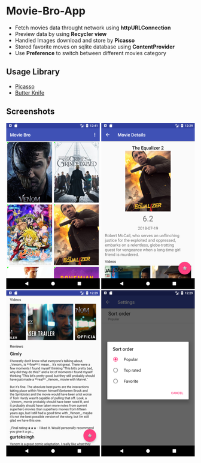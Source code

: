 # Movie-Bro-App

- Fetch movies data throught network using **httpURLConnection**
- Preview data by using **Recycler view**
- Handled Images download and store by **Picasso** 
- Stored favorite moves on sqlite database using **ContentProvider**
- Use **Preference** to switch between different movies category

## Usage Library

- [Picasso](https://square.github.io/picasso/)
- [Butter Knife](http://jakewharton.github.io/butterknife/)

## Screenshots

![screenshot1](screenshots/screenshot1.png) ![screenshot1](screenshots/screenshot2.png) ![screenshot1](screenshots/screenshot3.png) ![screenshot1](screenshots/screenshot4.png)  

